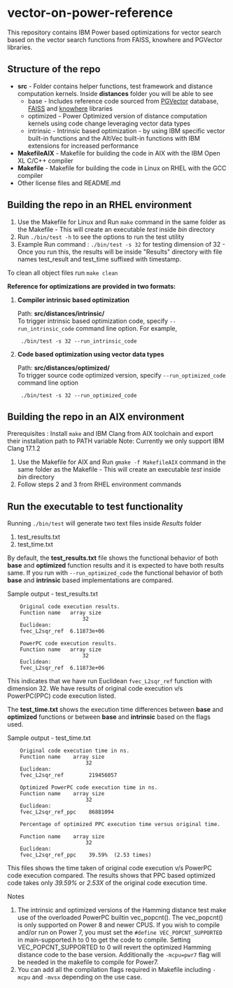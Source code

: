 # vector-on-power-reference

This repository contains IBM Power based optimizations for vector search based on the vector
search functions from FAISS, knowhere and PGVector libraries.

## Structure of the repo

- **src** - Folder contains helper functions, test framework and distance computation kernels. 
Inside **distances** folder you will be able to see
  - base  - Includes reference code sourced from [PGVector](https://github.com/pgvector/pgvector) database, [FAISS](https://github.com/facebookresearch/faiss/blob/main/INSTALL.md) and [knowhere](https://github.com/zilliztech/knowhere) libraries
  - optimized - Power Optimized version of distance computation kernels using code change leveraging vector data types
  - intrinsic - Intrinsic based optimization - by using IBM specific vector built-in functions and the AltiVec built-in functions with IBM extensions for increased performance
- **MakefileAIX** - Makefile for building the code in AIX with the IBM Open XL C/C++ compiler
- **Makefile** - Makefile for building the code in Linux on RHEL with the GCC compiler
- Other license files and README.md

## Building the repo in an RHEL environment


1. Use the Makefile for Linux  and Run `make` command in the same folder as the Makefile - This will create an executable *test* inside *bin* directory
2. Run `./bin/test -h` to see the options to run the test
utility
3. Example Run command : ` ./bin/test -s 32 ` for testing dimension of 32 - Once you run this, the results will be inside "Results" directory  with file names test_result and test_time suffixed with timestamp.


To clean all object files run `make clean`

**Reference for optimizations are provided in two formats:**
1. **Compiler intrinsic based optimization**

   Path: **src/distances/intrinsic/** <br>
   To trigger intrinsic based optimization code, specify 
   `--run_intrinsic_code` command line option. For example,

        ./bin/test -s 32 --run_intrinsic_code 

2. **Code based optimization using vector data types**

    Path: **src/distances/optimized/** <br>
    To trigger source code optimized version, specify 
    `--run_optimized_code` command line option <br>

        ./bin/test -s 32 --run_optimized_code 


## Building the repo in an AIX environment

Prerequisites : Install `make` and IBM Clang from AIX toolchain and export their installation path to PATH variable
Note: Currently we only support IBM Clang 17.1.2

1. Use the Makefile for AIX  and Run `gmake -f MakefileAIX` command in the 
same folder as the Makefile - This will create an executable 
*test* inside *bin* directory
2. Follow steps 2 and 3 from RHEL environment commands

## Run the executable to test functionality

Running `./bin/test` will generate two text files inside *Results* folder

1. test_results.txt 
2. test_time.txt 

By default, the **test_results.txt** file shows the functional behavior of both **base** and **optimized** function results and it is expected to have both results same. If you run with `--run_optimized_code` the functional behavior of both **base** and **intrinsic** based implementations are compared.

Sample output - test_results.txt
        
        Original code execution results.
        Function name   array size
	                        32
        Euclidean:
        fvec_L2sqr_ref  6.11873e+06

        PowerPC code execution results.
        Function name   array size
	                        32
        Euclidean:
        fvec_L2sqr_ref  6.11873e+06

This indicates that we have run Euclidean `fvec_L2sqr_ref` function with dimension 32. We have results of original code execution v/s PowerPC(PPC) code execution listed.

The **test_time.txt** shows the execution time differences between **base** and **optimized** functions or between **base** and **intrinsic** based on the flags used.

Sample output - test_time.txt
        
        Original code execution time in ns.
        Function name 	 array size
                             32	
        Euclidean:
        fvec_L2sqr_ref        219456057

        Optimized PowerPC code execution time in ns.
        Function name 	 array size
                             32	       
        Euclidean:
        fvec_L2sqr_ref_ppc    86881094

        Percentage of optimized PPC execution time versus original time.

        Function name 	 array size
                             32	
        Euclidean:
        fvec_L2sqr_ref_ppc    39.59%  (2.53 times)


This files shows the time taken of original code execution v/s PowerPC code execution compared. The results shows that PPC based optimized code takes only *39.59%* or *2.53X* of the original code execution time.


Notes

1. The intrinsic and optimized versions of the Hamming distance test make use of the overloaded PowerPC builtin vec_popcnt().  The vec_popcnt() is only supported on Power 8 and newer CPUS.  If you wish to compile and/or run on Power 7, you must set the `#define VEC_POPCNT_SUPPORTED` in main-supported.h to 0 to get the code to compile.  Setting VEC_POPCNT_SUPPORTED to 0 will revert the optimized Hamming distance code to the base version.  Additionally the `-mcpu=pwr7`  flag will be needed in the makefile to compile for Power7.
2. You can add all the compilation flags required in Makefile including `-mcpu` and `-mvsx` depending on the use case.



